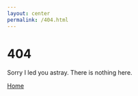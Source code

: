 ```yaml
---
layout: center
permalink: /404.html
---
```


# 404

Sorry I led you astray. There is nothing here.

<div class="mt3">
  <a href="{{ site.baseurl }}/" class="button button-blue button-big">Home</a>

</div>
